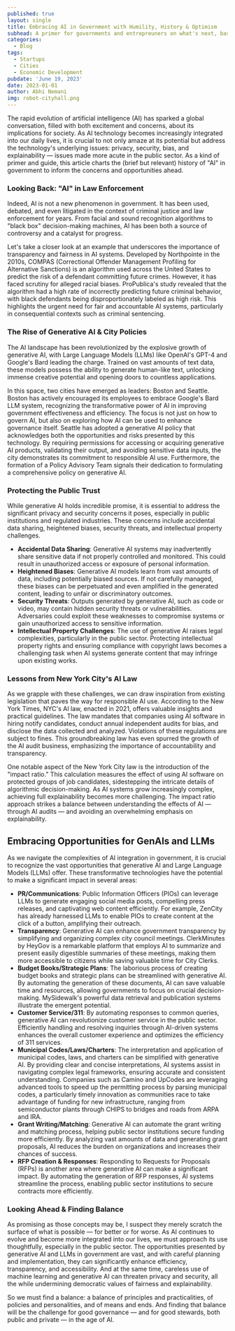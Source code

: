 ```yaml
---
published: true
layout: single
title: Embracing AI in Government with Humility, History & Optimism
subhead: A primer for governments and entrepreuners on what's next, based on what's come before.
categories:
  - Blog
tags:
  - Startups
  - Cities
  - Economic Development
pubdate: 'June 19, 2023'
date: 2023-01-01
author: Abhi Nemani
img: robot-cityhall.png
---
```


The rapid evolution of artificial intelligence (AI) has sparked a global conversation, filled with both excitement and concerns, about its implications for society. As AI technology becomes increasingly integrated into our daily lives, it is crucial to not only amaze at its potential but address the technology's underlying issues: privacy, security, bias, and explainability — issues made more acute in the public sector. As a kind of primer and guide, this article charts the (brief but relevant) history of "AI" in government to inform the concerns and opportunities ahead.

### Looking Back: "AI" in Law Enforcement

Indeed, AI is not a new phenomenon in government. It has been used, debated, and even litigated in the context of criminal justice and law enforcement for years. From facial and sound recognition algorithms to "black box" decision-making machines, AI has been both a source of controversy and a catalyst for progress.

Let's take a closer look at an example that underscores the importance of transparency and fairness in AI systems. Developed by Northpointe in the 2010s, COMPAS (Correctional Offender Management Profiling for Alternative Sanctions) is an algorithm used across the United States to predict the risk of a defendant committing future crimes. However, it has faced scrutiny for alleged racial biases. ProPublica's study revealed that the algorithm had a high rate of incorrectly predicting future criminal behavior, with black defendants being disproportionately labeled as high risk. This highlights the urgent need for fair and accountable AI systems, particularly in consequential contexts such as criminal sentencing.

### The Rise of Generative AI & City Policies

The AI landscape has been revolutionized by the explosive growth of generative AI, with Large Language Models (LLMs) like OpenAI's GPT-4 and Google's Bard leading the charge. Trained on vast amounts of text data, these models possess the ability to generate human-like text, unlocking immense creative potential and opening doors to countless applications.

In this space, two cities have emerged as leaders: Boston and Seattle. Boston has actively encouraged its employees to embrace Google's Bard LLM system, recognizing the transformative power of AI in improving government effectiveness and efficiency. The focus is not just on how to govern AI, but also on exploring how AI can be used to enhance governance itself. Seattle has adopted a generative AI policy that acknowledges both the opportunities and risks presented by this technology. By requiring permissions for accessing or acquiring generative AI products, validating their output, and avoiding sensitive data inputs, the city demonstrates its commitment to responsible AI use. Furthermore, the formation of a Policy Advisory Team signals their dedication to formulating a comprehensive policy on generative AI.

### Protecting the Public Trust

While generative AI holds incredible promise, it is essential to address the significant privacy and security concerns it poses, especially in public institutions and regulated industries. These concerns include accidental data sharing, heightened biases, security threats, and intellectual property challenges.
 - **Accidental Data Sharing**: Generative AI systems may inadvertently share sensitive data if not properly controlled and monitored. This could result in unauthorized access or exposure of personal information.
 - **Heightened Biases**: Generative AI models learn from vast amounts of data, including potentially biased sources. If not carefully managed, these biases can be perpetuated and even amplified in the generated content, leading to unfair or discriminatory outcomes.
 - **Security Threats**: Outputs generated by generative AI, such as code or video, may contain hidden security threats or vulnerabilities. Adversaries could exploit these weaknesses to compromise systems or gain unauthorized access to sensitive information.
 - **Intellectual Property Challenges**: The use of generative AI raises legal complexities, particularly in the public sector. Protecting intellectual property rights and ensuring compliance with copyright laws becomes a challenging task when AI systems generate content that may infringe upon existing works.
 
### Lessons from New York City's AI Law

As we grapple with these challenges, we can draw inspiration from existing legislation that paves the way for responsible AI use. According to the New York Times, NYC's AI law, enacted in 2021, offers valuable insights and practical guidelines. The law mandates that companies using AI software in hiring notify candidates, conduct annual independent audits for bias, and disclose the data collected and analyzed. Violations of these regulations are subject to fines. This groundbreaking law has even spurred the growth of the AI audit business, emphasizing the importance of accountability and transparency.

One notable aspect of the New York City law is the introduction of the "impact ratio." This calculation measures the effect of using AI software on protected groups of job candidates, sidestepping the intricate details of algorithmic decision-making. As AI systems grow increasingly complex, achieving full explainability becomes more challenging. The impact ratio approach strikes a balance between understanding the effects of AI — through AI audits — and avoiding an overwhelming emphasis on explainability.

## Embracing Opportunities for GenAIs and LLMs
As we navigate the complexities of AI integration in government, it is crucial to recognize the vast opportunities that generative AI and Large Language Models (LLMs) offer. These transformative technologies have the potential to make a significant impact in several areas:
 - **PR/Communications**: Public Information Officers (PIOs) can leverage LLMs to generate engaging social media posts, compelling press releases, and captivating web content efficiently. For example, ZenCity has already harnessed LLMs to enable PIOs to create content at the click of a button, amplifying their outreach.
 - **Transparency**: Generative AI can enhance government transparency by simplifying and organizing complex city council meetings. ClerkMinutes by HeyGov is a remarkable platform that employs AI to summarize and present easily digestible summaries of these meetings, making them more accessible to citizens while saving valuable time for City Clerks.
 - **Budget Books/Strategic Plans**: The laborious process of creating budget books and strategic plans can be streamlined with generative AI. By automating the generation of these documents, AI can save valuable time and resources, allowing governments to focus on crucial decision-making. MySidewalk's powerful data retrieval and publication systems illustrate the emergent potential.
 - **Customer Service/311**: By automating responses to common queries, generative AI can revolutionize customer service in the public sector. Efficiently handling and resolving inquiries through AI-driven systems enhances the overall customer experience and optimizes the efficiency of 311 services.
 - **Municipal Codes/Laws/Charters**: The interpretation and application of municipal codes, laws, and charters can be simplified with generative AI. By providing clear and concise interpretations, AI systems assist in navigating complex legal frameworks, ensuring accurate and consistent understanding. Companies such as Camino and UpCodes are leveraging advanced tools to speed up the permitting process by parsing municipal codes, a particularly timely innovation as communities race to take advantage of funding for new infrastructure, ranging from semiconductor plants through CHIPS to bridges and roads from ARPA and IRA.
 - **Grant Writing/Matching**: Generative AI can automate the grant writing and matching process, helping public sector institutions secure funding more efficiently. By analyzing vast amounts of data and generating grant proposals, AI reduces the burden on organizations and increases their chances of success.
 - **RFP Creation & Responses**: Responding to Requests for Proposals (RFPs) is another area where generative AI can make a significant impact. By automating the generation of RFP responses, AI systems streamline the process, enabling public sector institutions to secure contracts more efficiently.

### Looking Ahead & Finding Balance

As promising as those concepts may be, I suspect they merely scratch the surface of what is possible — for better or for worse. As AI continues to evolve and become more integrated into our lives, we must approach its use thoughtfully, especially in the public sector. The opportunities presented by generative AI and LLMs in government are vast, and with careful planning and implementation, they can significantly enhance efficiency, transparency, and accessibility. And at the same time, careless use of machine learning and generative AI can threaten privacy and security, all the while undermining democratic values of fairness and explainability.

So we must find a balance: a balance of principles and practicalities, of policies and personalities, and of means and ends. And finding that balance will be the challenge for good governance — and for good stewards, both public and private — in the age of AI.